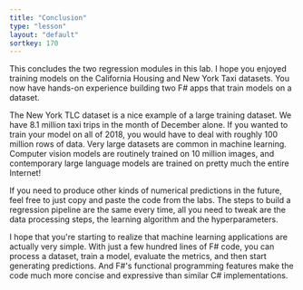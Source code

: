 ```yaml
---
title: "Conclusion"
type: "lesson"
layout: "default"
sortkey: 170
---
```


This concludes the two regression modules in this lab. I hope you enjoyed training models on the California Housing and New York Taxi datasets. You now have hands-on experience building two F# apps that train models on a dataset. 

The New York TLC dataset is a nice example of a large training dataset. We have 8.1 million taxi trips in the month of December alone. If you wanted to train your model on all of 2018, you would have to deal with roughly 100 million rows of data. Very large datasets are common in machine learning. Computer vision models are routinely trained on 10 million images, and contemporary large language models are trained on pretty much the entire Internet!

If you need to produce other kinds of numerical predictions in the future, feel free to just copy and paste the code from the labs. The steps to build a regression pipeline are the same every time, all you need to tweak are the data processing steps, the learning algorithm and the hyperparameters.

I hope that you're starting to realize that machine learning applications are actually very simple. With just a few hundred lines of F# code, you can process a dataset, train a model, evaluate the metrics, and then start generating predictions. And F#'s functional programming features make the code much more concise and expressive than similar C# implementations.